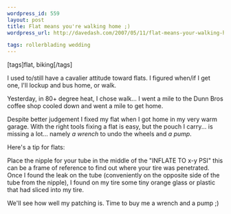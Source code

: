 ```yaml
--- 
wordpress_id: 559
layout: post
title: Flat means you're walking home ;)
wordpress_url: http://davedash.com/2007/05/11/flat-means-your-walking-home/

tags: rollerblading wedding
---
```


[tags]flat, biking[/tags]

I used to/still have a cavalier attitude toward flats.  I figured when/if I get one, I'll lockup and bus home, or walk.

Yesterday, in 80+ degree heat, I chose walk... I went a mile to the Dunn Bros coffee shop cooled down and went a mile to get home.

Despite better judgement I fixed my flat when I got home in my very warm garage.  With the right tools fixing a flat is easy, but the pouch I carry... is missing a lot... namely *a wrench* to undo the wheels and *a pump*.  

Here's a tip for flats:

Place the nipple for your tube in the middle of the "INFLATE TO x-y PSI" this can be a frame of reference to find out where your tire was penetrated.  Once I found the leak on the tube (conveniently on the opposite side of the tube from the nipple), I found on my tire some tiny orange glass or plastic that had sliced into my tire.

We'll see how well my patching is.  Time to buy me a wrench and a pump ;)

